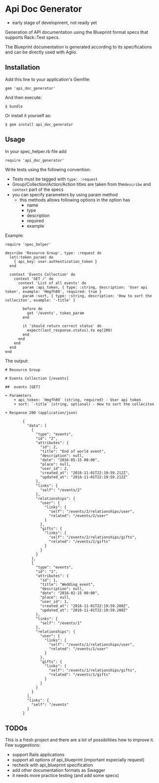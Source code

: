 # Api Doc Generator

- early stage of development, not ready yet

Generation of API documentation using the Blueprint format specs that supports Rack::Test specs.

The Blueprint documentation is generated according to its specifications and can be directly used with Aglio.

## Installation

Add this line to your application's Gemfile:

    gem 'api_doc_generator'

And then execute:

    $ bundle

Or install it yourself as:

    $ gem install api_doc_generator

## Usage

In your spec_helper.rb file add

    require 'api_doc_generator'

Write tests using the following convention:

- Tests must be tagged with `type: :request`
- Group/Collection/Action/Action titles are taken from the`describe` and `context` part of the specs
- you can specify parameters by using param method
  - this methods allows following options in the option has
    - name
    - type
    - description
    - required 
    - example

Example:
    
    require 'spec_helper'
    
    describe 'Resource Group', type: :request do
      let(:token_param) do
        { api_key: user.authentication_token }
      end
    
      context 'Events Collection' do
        context 'GET /' do
          context 'List of all events' do
            param :api_token, { type: :string, description: 'User api token', example: 'Hmgfh89', required: true }
            param :sort, { type: :string, description: 'How to sort the colleciton', example: '-title' }
    
            before do
              get '/events', token_param
            end
    
            it 'should return correct status' do
              expect(last_response.status).to eq(200)
            end
          end
        end
      end
    end

    

The output:

    # Resource Group
    
    # Events Collection [/events]
    
    ##  events [GET]
    
    + Parameters 
        + api_token: `Hmgfh89` (string, required) - User api token
        + sort: `-title` (string, optional) - How to sort the colleciton
    
    + Response 200 (application/json)
    
            {
              "data": [
                {
                  "type": "events",
                  "id": "2",
                  "attributes": {
                    "id": 2,
                    "title": "End of world event",
                    "description": null,
                    "date": "2016-05-15 00:00",
                    "place": null,
                    "user_id": 2,
                    "created_at": "2016-11-01T22:19:59.212Z",
                    "updated_at": "2016-11-01T22:19:59.212Z"
                  },
                  "links": {
                    "self": "/events/2"
                  },
                  "relationships": {
                    "user": {
                      "links": {
                        "self": "/events/2/relationships/user",
                        "related": "/events/2/user"
                      }
                    },
                    "gifts": {
                      "links": {
                        "self": "/events/2/relationships/gifts",
                        "related": "/events/2/gifts"
                      }
                    }
                  }
                },
                {
                  "type": "events",
                  "id": "1",
                  "attributes": {
                    "id": 1,
                    "title": "Wedding event",
                    "description": null,
                    "date": "2016-02-15 00:00",
                    "place": null,
                    "user_id": 1,
                    "created_at": "2016-11-01T22:19:59.208Z",
                    "updated_at": "2016-11-01T22:19:59.208Z"
                  },
                  "links": {
                    "self": "/events/1"
                  },
                  "relationships": {
                    "user": {
                      "links": {
                        "self": "/events/1/relationships/user",
                        "related": "/events/1/user"
                      }
                    },
                    "gifts": {
                      "links": {
                        "self": "/events/1/relationships/gifts",
                        "related": "/events/1/gifts"
                      }
                    }
                  }
                }
              ],
              "links": {
                "self": "/events"
              }
            }
            


    

## TODOs

This is a fresh project and there are a lot of possibilities how to improve it. Few suggestions:

- support Rails applications
- support all options of api_blueprint (important especially request)
- recheck with api_blueprint specification
- add other documentation formats as Swagger
- it needs more practice testing (and add some specs)
